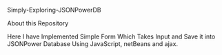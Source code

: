 Simply-Exploring-JSONPowerDB

About this Repository

Here I have Implemented Simple Form Which Takes Input and Save it into JSONPower Database Using JavaScript, netBeans and ajax.

